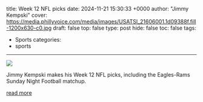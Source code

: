 title: Week 12 NFL picks
date: 2024-11-21 15:30:33 +0000
author: "Jimmy Kempski"
cover: https://media.phillyvoice.com/media/images/USATSI_21606001.1d09388f.fill-1200x630-c0.jpg
draft: false
top: false
type: post
hide: false
toc: false
tags:
  - Sports
categories:
  - sports
---

![](https://media.phillyvoice.com/media/images/USATSI_21606001.1d09388f.fill-1200x630-c0.jpg)

Jimmy Kempski makes his Week 12 NFL picks, including the Eagles-Rams Sunday Night Football matchup.

[read more](https://www.phillyvoice.com/week-12-nfl-picks-2024-odds-spreads-locks-eagles-rams/)

